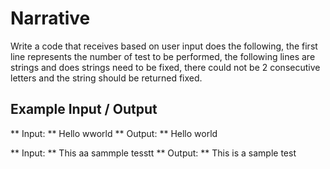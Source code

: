 # Narrative
Write a code that receives based on user input does the following, the first line represents the number of test to be performed, the following lines are strings and does strings need to be fixed, there could not be 2 consecutive letters and the string should be returned fixed.

## Example Input / Output

** Input: ** Hello wworld
** Output: ** Hello world

** Input: ** This aa sammple tesstt
** Output: ** This is a sample test
